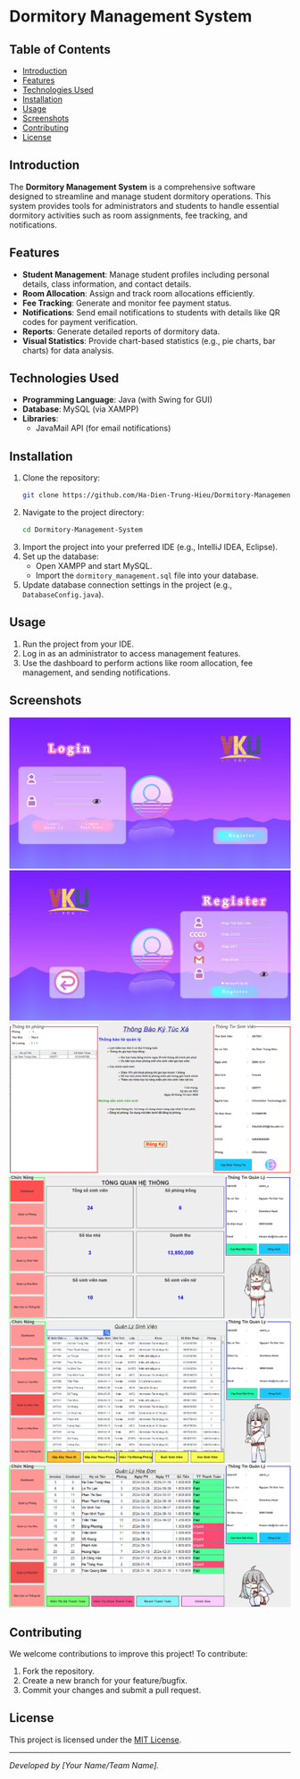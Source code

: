# Dormitory Management System

## Table of Contents
- [Introduction](#introduction)
- [Features](#features)
- [Technologies Used](#technologies-used)
- [Installation](#installation)
- [Usage](#usage)
- [Screenshots](#screenshots)
- [Contributing](#contributing)
- [License](#license)

## Introduction
The **Dormitory Management System** is a comprehensive software designed to streamline and manage student dormitory operations. This system provides tools for administrators and students to handle essential dormitory activities such as room assignments, fee tracking, and notifications.

## Features
- **Student Management**: Manage student profiles including personal details, class information, and contact details.
- **Room Allocation**: Assign and track room allocations efficiently.
- **Fee Tracking**: Generate and monitor fee payment status.
- **Notifications**: Send email notifications to students with details like QR codes for payment verification.
- **Reports**: Generate detailed reports of dormitory data.
- **Visual Statistics**: Provide chart-based statistics (e.g., pie charts, bar charts) for data analysis.

## Technologies Used
- **Programming Language**: Java (with Swing for GUI)
- **Database**: MySQL (via XAMPP)
- **Libraries**:
  - JavaMail API (for email notifications)

## Installation
1. Clone the repository:
   ```bash
   git clone https://github.com/Ha-Dien-Trung-Hieu/Dormitory-Management-System.git
   ```
2. Navigate to the project directory:
   ```bash
   cd Dormitory-Management-System
   ```
3. Import the project into your preferred IDE (e.g., IntelliJ IDEA, Eclipse).
4. Set up the database:
   - Open XAMPP and start MySQL.
   - Import the `dormitory_management.sql` file into your database.
5. Update database connection settings in the project (e.g., `DatabaseConfig.java`).

## Usage
1. Run the project from your IDE.
2. Log in as an administrator to access management features.
3. Use the dashboard to perform actions like room allocation, fee management, and sending notifications.

## Screenshots
![Login Interface](Screenshots/Login.png)
![Register Interface](Screenshots/Register.png)
![Student Interface](Screenshots/Student.png)
![Manager Interface example_1](Screenshots/Manage1.png)
![Manager Interface example_2](Screenshots/Manage2.png)
![Manager Interface example_3](Screenshots/Manage3.png)

## Contributing
We welcome contributions to improve this project! To contribute:
1. Fork the repository.
2. Create a new branch for your feature/bugfix.
3. Commit your changes and submit a pull request.

## License
This project is licensed under the [MIT License](LICENSE).

---

_Developed by [Your Name/Team Name]._
